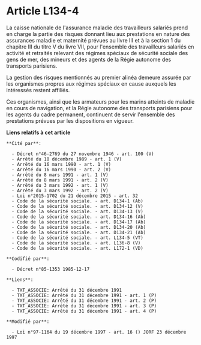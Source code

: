 # Article L134-4

La caisse nationale de l'assurance maladie des travailleurs salariés prend en charge la partie des risques donnant lieu aux
prestations en nature des assurances maladie et maternité prévues au livre III et à la section 1 du chapitre III du titre V
du livre VII, pour l'ensemble des travailleurs salariés en activité et retraités relevant des régimes spéciaux de sécurité
sociale des gens de mer, des mineurs et des agents de la Régie autonome des transports parisiens.

La gestion des risques mentionnés au premier alinéa demeure assurée par les organismes propres aux régimes spéciaux en cause
auxquels les intéressés restent affiliés. 

Ces organismes, ainsi que les armateurs pour les marins atteints de maladie en cours de navigation, et la Régie autonome des
transports parisiens pour les agents du cadre permanent, continuent de servir l'ensemble des prestations prévues par les
dispositions en vigueur.

**Liens relatifs à cet article**

	**Cité par**:

	  - Décret n°46-2769 du 27 novembre 1946 - art. 100 (V)
	  - Arrêté du 18 décembre 1989 - art. 1 (V)
	  - Arrêté du 16 mars 1990 - art. 1 (V)
	  - Arrêté du 16 mars 1990 - art. 2 (V)
	  - Arrêté du 8 mars 1991 - art. 1 (V)
	  - Arrêté du 8 mars 1991 - art. 2 (V)
	  - Arrêté du 3 mars 1992 - art. 1 (V)
	  - Arrêté du 3 mars 1992 - art. 2 (V)
	  - Loi n°2015-1702 du 21 décembre 2015 - art. 32
	  - Code de la sécurité sociale. - art. D134-1 (Ab)
	  - Code de la sécurité sociale. - art. D134-12 (V)
	  - Code de la sécurité sociale. - art. D134-13 (V)
	  - Code de la sécurité sociale. - art. D134-16 (Ab)
	  - Code de la sécurité sociale. - art. D134-17 (Ab)
	  - Code de la sécurité sociale. - art. D134-20 (Ab)
	  - Code de la sécurité sociale. - art. D134-21 (Ab)
	  - Code de la sécurité sociale. - art. L134-5 (VT)
	  - Code de la sécurité sociale. - art. L136-8 (V)
	  - Code de la sécurité sociale. - art. L172-1 (VD)

	**Codifié par**:

	  - Décret n°85-1353 1985-12-17

	**Liens**:

	  - TXT_ASSOCIE: Arrêté du 31 décembre 1991
	  - TXT_ASSOCIE: Arrêté du 31 décembre 1991 - art. 1 (P)
	  - TXT_ASSOCIE: Arrêté du 31 décembre 1991 - art. 2 (P)
	  - TXT_ASSOCIE: Arrêté du 31 décembre 1991 - art. 3 (P)
	  - TXT_ASSOCIE: Arrêté du 31 décembre 1991 - art. 4 (P)

	**Modifié par**:

	  - Loi n°97-1164 du 19 décembre 1997 - art. 16 () JORF 23 décembre 1997
